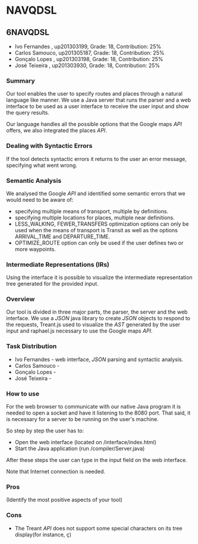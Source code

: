 # NAVQDSL

## 6NAVQDSL
* Ivo Fernandes , up201303199, Grade: 18, Contribution: 25%
* Carlos Samouco, up201305187, Grade: 18, Contribution: 25%
*	Gonçalo Lopes , up201303198, Grade: 18, Contribution: 25%
* José Teixeira , up201303930, Grade: 18, Contribution: 25%



### Summary
Our tool enables the user to specify routes and places through a natural language like manner. We use a Java server that runs the parser and a web interface to be used as a user interface to receive the user input and show the query results.

Our language handles all the possible options that the Google maps _API_ offers, we also integrated the places _API_.

### Dealing with Syntactic Errors
If the tool detects syntactic errors it returns to the user an error message, specifying what went wrong.

### Semantic Analysis
We analysed the Google _API_ and identified some semantic errors that we would need to be aware of:
* specifying multiple means of transport, multiple by definitions.
* specifying multiple locations for places, multiple near definitions.
* LESS_WALKING, FEWER_TRANSFERS optimization options can only be used when the means of transport is Transit as well as the options ARRIVAL_TIME and DEPARTURE_TIME.
* OPTIMIZE_ROUTE option can only be used if the user defines two or more waypoints.


### Intermediate Representations (IRs)
Using the interface it is possible to visualize the intermediate representation tree generated for the provided input.

### Overview
Our tool is divided in three major parts, the parser, the server and the web interface.
We use a _JSON_ java library to create _JSON_ objects to respond to the requests, Treant.js used to visualize the _AST_ generated by the user input and raphael.js necessary to use the Google maps _API_.

### Task Distribution
* Ivo Fernandes - web interface, _JSON_ parsing and syntactic analysis.
* Carlos Samouco -
*	Gonçalo Lopes -
* José Teixeira -

### How to use

For the web browser to communicate with our native Java program it is needed to open a socket and have it listening to the 8080 port. That said, it is necessary for a server to be running on the user's machine.

So step by step the user has to:

* Open the web interface (located on /interface/index.html)
* Start the Java application (run /compiler/Server.java)

After these steps the user can type in the input field on the web interface.

Note that Internet connection is needed.

### Pros

 (Identify the most positive aspects of your tool)


### Cons

* The Treant _API_ does not support some special characters on its tree display(for instance, ç)
